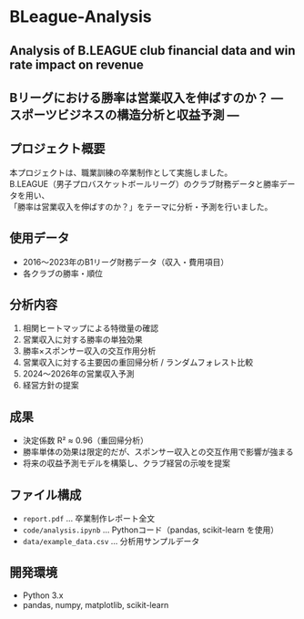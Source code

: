 # BLeague-Analysis
## Analysis of B.LEAGUE club financial data and win rate impact on revenue

## Bリーグにおける勝率は営業収入を伸ばすのか？ ― スポーツビジネスの構造分析と収益予測 ― 

## プロジェクト概要
本プロジェクトは、職業訓練の卒業制作として実施しました。  
B.LEAGUE（男子プロバスケットボールリーグ）のクラブ財務データと勝率データを用い、  
「勝率は営業収入を伸ばすのか？」をテーマに分析・予測を行いました。  

## 使用データ
- 2016〜2023年のB1リーグ財務データ（収入・費用項目）
- 各クラブの勝率・順位

## 分析内容
1. 相関ヒートマップによる特徴量の確認
2. 営業収入に対する勝率の単独効果
3. 勝率×スポンサー収入の交互作用分析
4. 営業収入に対する主要因の重回帰分析 / ランダムフォレスト比較
5. 2024〜2026年の営業収入予測
6. 経営方針の提案

## 成果
- 決定係数 R² ≈ 0.96（重回帰分析）
- 勝率単体の効果は限定的だが、スポンサー収入との交互作用で影響が強まる
- 将来の収益予測モデルを構築し、クラブ経営の示唆を提案

## ファイル構成
- `report.pdf` … 卒業制作レポート全文
- `code/analysis.ipynb` … Pythonコード（pandas, scikit-learn を使用）
- `data/example_data.csv` … 分析用サンプルデータ

## 開発環境
- Python 3.x
- pandas, numpy, matplotlib, scikit-learn
